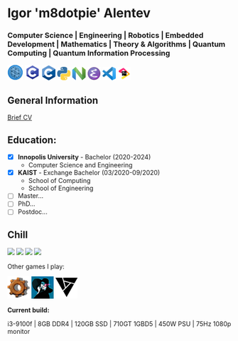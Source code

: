 # **Igor** 'm8dotpie' **Alentev**

### Computer Science | Engineering | Robotics | Embedded Development | Mathematics | Theory & Algorithms | Quantum Computing | Quantum Information Processing

<a href="https://azure.microsoft.com/ru-ru/resources/development-kit/quantum-computing/" target="blank">
<img src="assets/qsharp.svg" style="width:35px;height:35px;"></a>
<a href="https://en.cppreference.com/w/" target="blank">
<img src="assets/cpp.png" style="width:35px;height:35px;"></a>   
<a href="https://en.cppreference.com/w/" target="blank">
<img src="assets/c_logo.png" style="width:30px;height:33px;"></a>  
<a href="https://python.org/" target="blank">
<img src="assets/python.png" style="width:30px;height:30px;"></a> 
<a href="https://neovim.io/" target="blank">
<img src="assets/neovim.png" style="width:30px;height:30px;"></a>
<a href="https://gnu.org/" target="blank">
<img src="assets/emacs.png" style="width:30px;height:30px;"></a>
<a href="https://code.visualstudio.com" target="blank">
<img src="assets/vsc.png" style="width:30px;height:30px;"></a>
<a href="https://jetbrains.com" target="blank">
<img src="assets/jb_beam.png" style="width:30px;height:30px;"></a>

## General Information

[Brief CV](assets/brief.pdf)

## Education:

- [x] **Innopolis University** - Bachelor (2020-2024)
  - Computer Science and Engineering
- [x] **KAIST** - Exchange Bachelor (03/2020-09/2020)
  - School of Computing
  - School of Engineering
- [ ] Master...
- [ ] PhD...
- [ ] Postdoc...
## Chill

[<img src="https://img.shields.io/badge/VALORANT-Diamond_3-red.svg?logo=Valorant">](https://tracker.gg/valorant/profile/riot/m8dotpie%23QIU/overview)
[<img src="https://img.shields.io/badge/Steam-m8.pie-black.svg?logo=Steam">](https://steamcommunity.com/id/m8dotpie)
[<img src="https://img.shields.io/badge/4PDA-m8.pie-blue.svg?logo=apple">](https://4pda.to/forum/index.php?showuser=4481265)
[<img src="https://img.shields.io/badge/Discord-m8dotpie_6577-blue.svg?logo=discord">](https://4pda.to/forum/index.php?showuser=4481265)



Other games I play:

<a href="https://www.factorio.com" target="blank">
<img src="assets/factorio-wheel.webp" style="width:50px;height:50px;"></a>
<a href="https://store.steampowered.com/app/718670/Cultist_Simulator/" target="blank">
<img src="assets/cultistsim.png" style="width:50px;height:50px;"></a>
<a href="https://store.steampowered.com/app/583950/Artifact/" target="blank">
<img src="assets/artifact.png" style="width:50px;height:50px;"></a>

**Current build:**

i3-9100f | 8GB DDR4 | 120GB SSD | 710GT 1GBD5 | 450W PSU | 75Hz 1080p monitor






